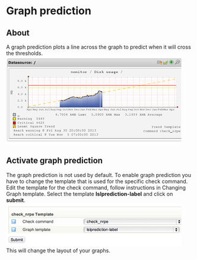 # Graph prediction

## About

A graph prediction plots a line across the graph to predict when it will cross the thresholds.
![](images/16482348/16679163.png)

## Activate graph prediction

The graph prediction is not used by default. To enable graph prediction you have to change the template that is used for the specific check command.
 Edit the template for the check command, follow instructions in Changing Graph template.
 Select the template **lslprediction-label** and click on **submit**.
![](images/16482348/16679164.png)
 This will change the layout of your graphs.
